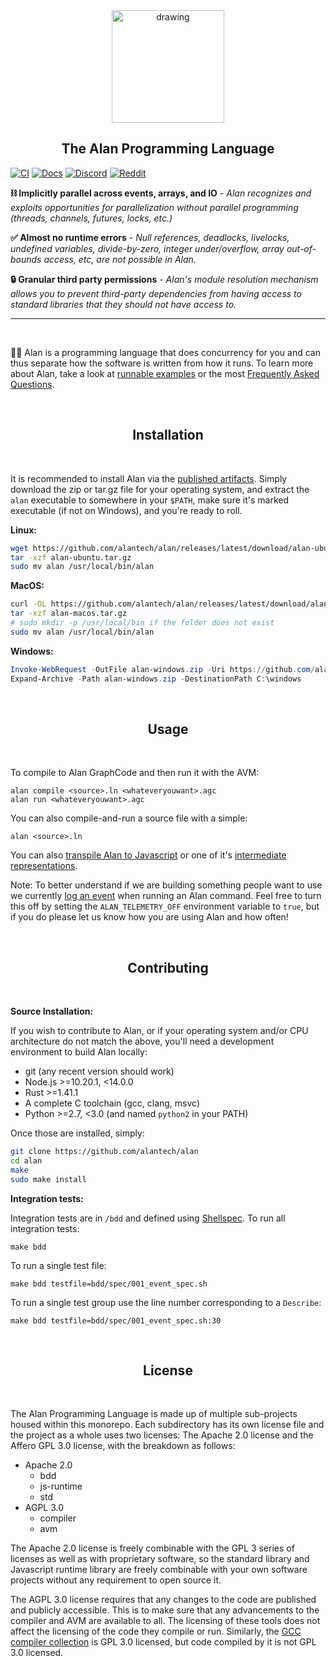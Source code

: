 <div align="center">
  <img src="https://alan-lang.org/alan-logo.png" alt="drawing" width="180"/>
  <h2>The Alan Programming Language</h2>
</div>

[![CI](https://github.com/alantech/alan/workflows/CI/badge.svg)](https://github.com/alantech/alan/actions?query=workflow%3ACI)
[![Docs](https://img.shields.io/badge/docs-mdbook-blue)](https://docs.alan-lang.org)
[![Discord](https://img.shields.io/badge/discord-alanlang-purple)](https://discord.gg/XatB9we)
[![Reddit](https://img.shields.io/badge/reddit-alanlang-red)](https://www.reddit.com/r/alanlang)
<!--
[![Website](https://img.shields.io/badge/website-alan--lang.org-blue)](https://alan-lang.org)
-->

**⛓ Implicitly parallel across events, arrays, and IO** - *Alan recognizes and exploits opportunities for parallelization without parallel programming (threads, channels, futures, locks, etc.)*

**✅ Almost no runtime errors** - *Null references, deadlocks, livelocks, undefined variables, divide-by-zero, integer under/overflow, array out-of-bounds access, etc, are not possible in Alan.*

**🔒 Granular third party permissions** - *Alan's module resolution mechanism allows you to prevent third-party dependencies from having access to standard libraries that they should not have access to.*


---------------------------------
<br/>

👩‍🚀 Alan is a programming language that does concurrency for you and can thus separate how the software is written from how it runs.
To learn more about Alan, take a look at [runnable examples](https://docs.alan-lang.org/advanced_examples.html) or the most [Frequently Asked Questions](https://github.com/alantech/alan/blob/main/FAQ.md).

<br/>
<h2 align="center">Installation</h2>
<br/>

It is recommended to install Alan via the [published artifacts](https://github.com/alantech/alan/releases). Simply download the zip or tar.gz file for your operating system, and extract the `alan` executable to somewhere in your `$PATH`, make sure it's marked executable (if not on Windows), and you're ready to roll.

**Linux:**

```bash
wget https://github.com/alantech/alan/releases/latest/download/alan-ubuntu.tar.gz
tar -xzf alan-ubuntu.tar.gz
sudo mv alan /usr/local/bin/alan
```

**MacOS:**

```bash
curl -OL https://github.com/alantech/alan/releases/latest/download/alan-macos.tar.gz
tar -xzf alan-macos.tar.gz
# sudo mkdir -p /usr/local/bin if the folder does not exist
sudo mv alan /usr/local/bin/alan
```

**Windows:**

```ps1
Invoke-WebRequest -OutFile alan-windows.zip -Uri https://github.com/alantech/alan/releases/latest/download/alan-windows.zip
Expand-Archive -Path alan-windows.zip -DestinationPath C:\windows
```

<br/>
<h2 align="center">Usage</h2>
<br/>

To compile to Alan GraphCode and then run it with the AVM:

```
alan compile <source>.ln <whateveryouwant>.agc
alan run <whateveryouwant>.agc
```

You can also compile-and-run a source file with a simple:

```
alan <source>.ln
```

You can also [transpile Alan to Javascript](https://docs.alan-lang.org/transpile_js.html) or one of it's [intermediate representations](https://docs.alan-lang.org/compiler_internals.html).

Note: To better understand if we are building something people want to use we currently [log an event](https://github.com/alantech/alan/blob/main/avm/src/vm/telemetry.rs) when running an Alan command. Feel free to turn this off by setting the `ALAN_TELEMETRY_OFF` environment variable to `true`, but if you do please let us know how you are using Alan and how often!

<br/>
<h2 align="center">Contributing</h2>
<br/>

**Source Installation:**

If you wish to contribute to Alan, or if your operating system and/or CPU architecture do not match the above, you'll need a development environment to build Alan locally:

* git (any recent version should work)
* Node.js >=10.20.1, <14.0.0
* Rust >=1.41.1
* A complete C toolchain (gcc, clang, msvc)
* Python >=2.7, <3.0 (and named `python2` in your PATH)

Once those are installed, simply:

```bash
git clone https://github.com/alantech/alan
cd alan
make
sudo make install
```

**Integration tests:**

Integration tests are in `/bdd` and defined using [Shellspec](https://shellspec.info/). To run all integration tests:
```
make bdd
```

To run a single test file:
```
make bdd testfile=bdd/spec/001_event_spec.sh
```

To run a single test group use the line number corresponding to a `Describe`:
```
make bdd testfile=bdd/spec/001_event_spec.sh:30
```

<br/>
<h2 align="center">License</h2>
<br/>

The Alan Programming Language is made up of multiple sub-projects housed within this monorepo. Each subdirectory has its own license file and the project as a whole uses two licenses: The Apache 2.0 license and the Affero GPL 3.0 license, with the breakdown as follows:

* Apache 2.0
  * bdd
  * js-runtime
  * std
* AGPL 3.0
  * compiler
  * avm

The Apache 2.0 license is freely combinable with the GPL 3 series of licenses as well as with proprietary software, so the standard library and Javascript runtime library are freely combinable with your own software projects without any requirement to open source it.

The AGPL 3.0 license requires that any changes to the code are published and publicly accessible. This is to make sure that any advancements to the compiler and AVM are available to all. The licensing of these tools does not affect the licensing of the code they compile or run. Similarly, the [GCC compiler collection](https://gcc.gnu.org) is GPL 3.0 licensed, but code compiled by it is not GPL 3.0 licensed.